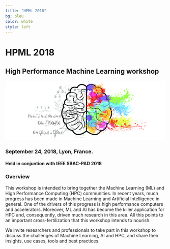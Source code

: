```yaml
---
title: "HPML 2018"
bg: bleu
color: white
style: left
---
```


# HPML 2018

## High Performance Machine Learning workshop

<div style="text-align:center;">
  <p>
    <img src="img/cerebro.png"/>
  </p>
</div>

### September 24, 2018, Lyon, France.

#### Held in conjuntion with IEEE SBAC-PAD 2018

### Overview

This workshop is intended to bring together the Machine Learning (ML) and High
Performance Computing (HPC) communities. In recent years, much progress has
been made in Machine Learning and Artificial Intelligence in general. One
of the drivers of this progress is high performance computers and accelerators.
Moreover, ML and AI has become the killer application for HPC and, consequently,
driven much research in this area. All this points to an important
cross-fertilization that this workshop intends to nourish.

We invite researchers and professionals to take part in this workshop to discuss
the challenges of Machine Learning, AI and HPC, and share their insights, use
cases, tools and best practices.

